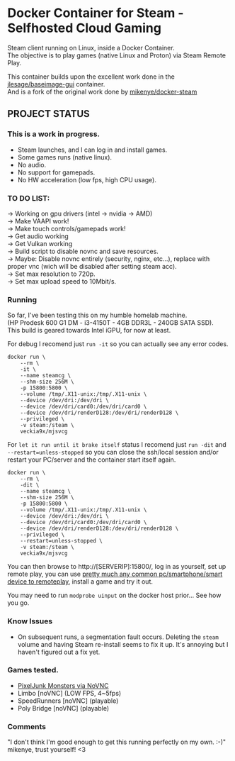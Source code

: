 # Docker Container for Steam - Selfhosted Cloud Gaming

Steam client running on Linux, inside a Docker Container.  
The objective is to play games (native Linux and Proton) via Steam Remote Play.  

This container builds upon the excellent work done in the [jlesage/baseimage-gui](https://hub.docker.com/r/jlesage/baseimage-gui) container.  
And is a fork of the original work done by [mikenye/docker-steam](https://github.com/mikenye/docker-steam)  
  
## PROJECT STATUS
### This is a work in progress.
* Steam launches, and I can log in and install games.
* Some games runs (native linux).
* No audio.
* No support for gamepads.
* No HW acceleration (low fps, high CPU usage).

### TO DO LIST:  
-> Working on gpu drivers (intel -> nvidia -> AMD)  
-> Make VAAPI work!  
-> Make touch controls/gamepads work!  
-> Get audio working  
-> Get Vulkan working  
-> Build script to disable novnc and save resources.  
-> Maybe: Disable novnc entirely (security, nginx, etc...), replace with proper vnc (wich will be disabled after setting steam acc).  
-> Set max resolution to 720p.  
-> Set max upload speed to 10Mbit/s.  

### Running

So far, I've been testing this on my humble homelab machine.  
(HP Prodesk 600 G1 DM - i3-4150T - 4GB DDR3L - 240GB SATA SSD).  
This build is geared towards Intel iGPU, for now at least.  


For debug I recomend just `run -it` so you can actually see any error codes.
```
docker run \
    --rm \
    -it \
    --name steamcg \
    --shm-size 256M \
    -p 15800:5800 \
    --volume /tmp/.X11-unix:/tmp/.X11-unix \
    --device /dev/dri:/dev/dri \
    --device /dev/dri/card0:/dev/dri/card0 \
    --device /dev/dri/renderD128:/dev/dri/renderD128 \
    --privileged \
    -v steam:/steam \
    veckia9x/mjsvcg
```
For `let it run until it brake itself` status I recomend just `run -dit` and `--restart=unless-stopped` so you can close the ssh/local session and/or restart your PC/server and the container start itself again.

```
docker run \
    --rm \
    -dit \
    --name steamcg \
    --shm-size 256M \
    -p 15800:5800 \
    --volume /tmp/.X11-unix:/tmp/.X11-unix \
    --device /dev/dri:/dev/dri \
    --device /dev/dri/card0:/dev/dri/card0 \
    --device /dev/dri/renderD128:/dev/dri/renderD128 \
    --privileged \
    --restart=unless-stopped \
    -v steam:/steam \
    veckia9x/mjsvcg
```

You can then browse to http://[SERVERIP]:15800/, log in as yourself, set up remote play, you can use [pretty much any common pc/smartphone/smart device to remoteplay](https://store.steampowered.com/remoteplay), install a game and try it out.  
  
You may need to run `modprobe uinput` on the docker host prior... See how you go.  


### Know Issues

- On subsequent runs, a segmentation fault occurs. Deleting the `steam` volume and having Steam re-install seems to fix it up. It's annoying but I haven't figured out a fix yet.


### Games tested.

* [PixelJunk Monsters via NoVNC](https://i.imgur.com/7FVqXm5.mp4)
* Limbo [noVNC] (LOW FPS, 4~5fps)
* SpeedRunners [noVNC] (playable)
* Poly Bridge [noVNC] (playable)

### Comments

"I don't think I'm good enough to get this running perfectly on my own. :-)"  
mikenye, trust yourself! <3
